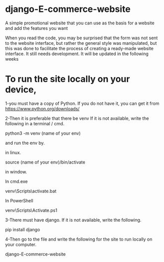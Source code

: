 # django-E-commerce-website
A simple promotional website that you can use as the basis for a website and add the features you want

When you read the code, you may be surprised that the form was not sent to the website interface, but rather the general style was manipulated, but this was done to facilitate the process of creating a ready-made website interface.  It still needs development. It will be updated in the following weeks

# To run the site locally on your device,
 1-you must have a copy of Python. If you do not have it, you can get it from
https://www.python.org/downloads/

2-Then it is preferable that there be venv If it is not available, write the following in a terminal / cmd.

python3 -m venv (name of your env) 

and run the env by.

in linux.

source (name of your env)/bin/activate

in window.

In cmd.exe

venv\Scripts\activate.bat

In PowerShell

venv\Scripts\Activate.ps1

 3-There must have django. If it is not available, write the following.
 
pip install django

 4-Then go to the file and write the following for the site to run locally on your computer.

django-E-commerce-website

